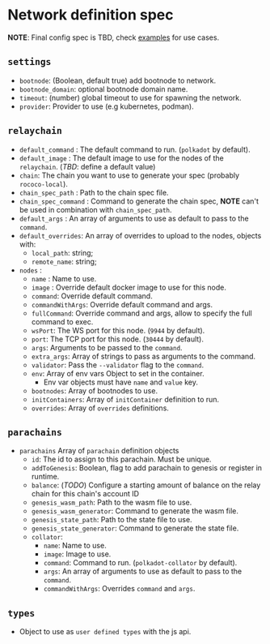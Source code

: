 # Network definition spec

**NOTE**: Final config spec is TBD, check [examples](../examples) for use cases.

## `settings`

<!-- - `init_containers`: An array of initialization containers to run before bootstrap the Network.
  - `image`: Docker image to use.
  - `command`: Command to excecute. -->
<!-- - `global_volumes`: An array of volumes to create
  - `name`: Name of the volume.
  - `fs_type`: Type of fs to use.
  - `mount_path`: Destination path to mount. -->
- `bootnode`: (Boolean, default true) add bootnode to network.
- `bootnode_domain`: optional bootnode domain name.
- `timeout`: (number) global timeout to use for spawning the network.
- `provider`: Provider to use (e.g kubernetes, podman).

## `relaychain`

- `default_command` : The default command to run. (`polkadot` by default).
- `default_image` : The default image to use for the nodes of the `relaychain`. (*TBD*: define a default value)
- `chain`: The chain you want to use to generate your spec (probably `rococo-local`).
- `chain_spec_path` : Path to the chain spec file.
- `chain_spec_command` : Command to generate the chain spec, **NOTE** can't be used in combination with `chain_spec_path`.
- `default_args` : An array of arguments to use as default to pass to the `command`.
- `default_overrides`: An array of overrides to upload to the nodes, objects with:
  - `local_path`: string;
  - `remote_name`: string;
- `nodes` :
  - `name` : Name to use.
  - `image` : Override default docker image to use for this node.
  - `command`: Override default command.
  - `commandWithArgs`: Override default command and args.
  - `fullCommand`: Override command and args, allow to specify the full command to exec.
  - `wsPort`: The WS port for this node. (`9944` by default).
  - `port`: The TCP port for this node. (`30444` by default).
  - `args`: Arguments to be passed to the `command`.
  - `extra_args`: Array of strings to pass as arguments to the command.
  - `validator`: Pass the `--validator` flag to the `command`.
  - `env`: Array of env vars Object to set in the container.
    - Env var objects must have `name` and `value` key.
  - `bootnodes`: Array of bootnodes to use.
  - `initContainers`: Array of `initContainer` definition to run.
  - `overrides`: Array of `overrides` definitions.

## `parachains`

- `parachains` Array of `parachain` definition objects
  - `id`: The id to assign to this parachain. Must be unique.
  - `addToGenesis`: Boolean, flag to add parachain to genesis or register in runtime.
  - `balance`: (*TODO*) Configure a starting amount of balance on the relay chain for this chain's account ID
  - `genesis_wasm_path`: Path to the wasm file to use.
  - `genesis_wasm_generator`: Command to generate the wasm file.
  - `genesis_state_path`: Path to the state file to use.
  - `genesis_state_generator`: Command to generate the state file.
  - `collator`:
    - `name`: Name to use.
    - `image`: Image to use.
    - `command`: Command to run. (`polkadot-collator` by default).
    - `args`: An array of arguments to use as default to pass to the `command`.
    - `commandWithArgs`: Overrides `command` and `args`.

## `types`

- Object to use as `user defined types` with the js api.